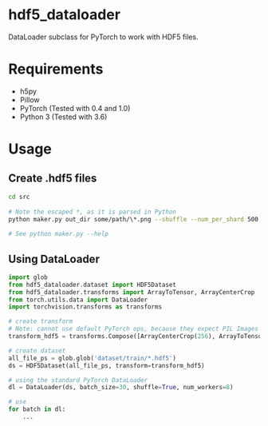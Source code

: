 # hdf5_dataloader
DataLoader subclass for PyTorch to work with HDF5 files. 

# Requirements

- h5py
- Pillow
- PyTorch (Tested with 0.4 and 1.0)
- Python 3 (Tested with 3.6)

# Usage

## Create .hdf5 files

    
```bash    
cd src
    
# Note the escaped *, as it is parsed in Python
python maker.py out_dir some/path/\*.png --shuffle --num_per_shard 500
    
# See python maker.py --help
```

## Using DataLoader

```python
import glob
from hdf5_dataloader.dataset import HDF5Dataset
from hdf5_dataloader.transforms import ArrayToTensor, ArrayCenterCrop
from torch.utils.data import DataLoader
import torchvision.transforms as transforms

# create transform
# Note: cannot use default PyTorch ops, because they expect PIL Images
transform_hdf5 = transforms.Compose([ArrayCenterCrop(256), ArrayToTensor()])

# create dataset
all_file_ps = glob.glob('dataset/train/*.hdf5')
ds = HDF5Dataset(all_file_ps, transform=transform_hdf5)

# using the standard PyTorch DataLoader
dl = DataLoader(ds, batch_size=30, shuffle=True, num_workers=8)

# use
for batch in dl:
    ...
````
